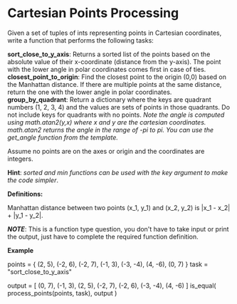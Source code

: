 # Cartesian Points Processing
Given a set of tuples of ints representing points in Cartesian coordinates, write a function that performs the following tasks:

**sort_close_to_y_axis**: Returns a sorted list of the points based on the absolute value of their x-coordinate (distance from the y-axis). The point with the lower angle in polar coordinates comes first in case of ties.
**closest_point_to_origin**: Find the closest point to the origin (0,0) based on the Manhattan distance. If there are multiple points at the same distance, return the one with the lower angle in polar coordinates.
**group_by_quadrant**: Return a dictionary where the keys are quadrant numbers (1, 2, 3, 4) and the values are sets of points in those quadrants. Do not include keys for quadrants with no points.
*Note the angle is computed using math.atan2(y,x) where x and y are the cartesian coordinates. math.atan2 returns the angle in the range of -pi to pi. You can use the get_angle function from the template.*

Assume no points are on the axes or origin and the coordinates are integers.

**Hint**: *sorted and min functions can be used with the key argument to make the code simpler*.

**Definitions:**

Manhattan distance between two points (x_1, y_1) and (x_2, y_2) is |x_1 - x_2| + |y_1 - y_2|.

***NOTE***: This is a function type question, you don't have to take input or print the output, just have to complete the required function definition.

**Example**

points = {
    (2, 5), (-2, 6), (-2, 7), (-1, 3),
    (-3, -4), (4, -6), (0, 7)
}
task = "sort_close_to_y_axis"

output = [
    (0, 7), (-1, 3), (2, 5), (-2, 7),
    (-2, 6), (-3, -4), (4, -6)
]
is_equal(
    process_points(points, task),
    output
)